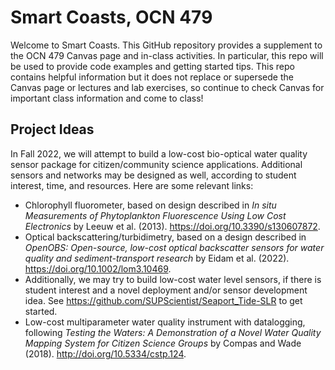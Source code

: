 # Smart Coasts, OCN 479
Welcome to Smart Coasts. This GitHub repository provides a supplement to the OCN 479 Canvas page and in-class activities. In particular, this repo will be used to provide code examples and getting started tips. This repo contains helpful information but it does not replace or supersede the Canvas page or lectures and lab exercises, so continue to check Canvas for important class information and come to class!

## Project Ideas
In Fall 2022, we will attempt to build a low-cost bio-optical water quality sensor package for citizen/community science applications. Additional sensors and networks may be designed as well, according to student interest, time, and resources. Here are some relevant links:
- Chlorophyll fluorometer, based on design described in *In situ Measurements of Phytoplankton Fluorescence Using Low Cost Electronics* by Leeuw et al. (2013). https://doi.org/10.3390/s130607872.
- Optical backscattering/turbidimetry, based on a design described in *OpenOBS: Open-source, low-cost optical backscatter sensors for water quality and sediment-transport research* by Eidam et al. (2022). https://doi.org/10.1002/lom3.10469. 
- Additionally, we may try to build low-cost water level sensors, if there is student interest and a novel deployment and/or sensor development idea. See https://github.com/SUPScientist/Seaport_Tide-SLR to get started.
- Low-cost multiparameter water quality instrument with datalogging, following *Testing the Waters: A Demonstration of a Novel Water Quality Mapping System for Citizen Science Groups* by Compas and Wade (2018).
http://doi.org/10.5334/cstp.124. 
